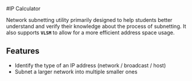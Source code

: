 #IP Calculator

Network subnetting utility primarily designed to help students better understand and verify their knowledge about the process of subnetting. It also supports __`VLSM`__ to allow for a more efficient address space usage.

## Features
* Identify the type of an IP address (network / broadcast / host)
* Subnet a larger network into multiple smaller ones